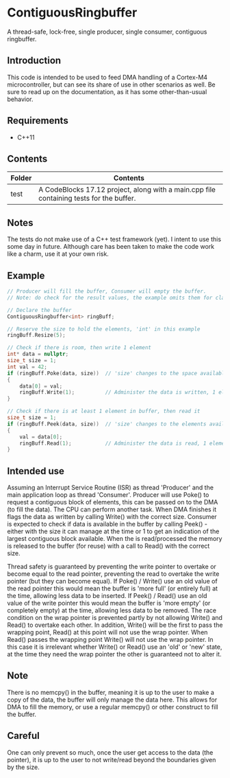 
# ContiguousRingbuffer
A thread-safe, lock-free, single producer, single consumer, contiguous ringbuffer.

## Introduction
This code is intended to be used to feed DMA handling of a Cortex-M4 microcontroller, but can see its share of use in other scenarios as well. Be sure to read up on the documentation, as it has some other-than-usual behavior.

## Requirements

 - C++11

## Contents

| Folder | Contents |
| ------ | -------- |
| test | A CodeBlocks 17.12 project, along with a main.cpp file containing tests for the buffer. |

## Notes
The tests do not make use of a C++ test framework (yet). I intent to use this some day in future. Although care has been taken to make the code work like a charm, use it at your own risk.

## Example

```cpp
// Producer will fill the buffer, Consumer will empty the buffer.
// Note: do check for the result values, the example omits them for clarity.

// Declare the buffer
ContiguousRingbuffer<int> ringBuff;

// Reserve the size to hold the elements, 'int' in this example
ringBuff.Resize(5);

// Check if there is room, then write 1 element
int* data = nullptr;
size_t size = 1;
int val = 42;
if (ringBuff.Poke(data, size))  // 'size' changes to the space available
{
	data[0] = val;
	ringBuff.Write(1);          // Administer the data is written, 1 element
}

// Check if there is at least 1 element in buffer, then read it
size_t size = 1;
if (ringBuff.Peek(data, size))  // 'size' changes to the elements available
{
	val = data[0];
	ringBuff.Read(1);           // Administer the data is read, 1 element
}
```

## Intended use
Assuming an Interrupt Service Routine (ISR) as thread 'Producer' and  the main application loop as thread 'Consumer'. Producer will use Poke() to request a contiguous block of elements, this can be passed on to the DMA (to fill the data). The CPU can perform another task. When DMA finishes it flags the data as written by calling Write() with the correct size. Consumer is expected to check if data is available in the buffer by calling Peek() - either with the size it can manage at the time or 1 to get an indication of the largest contiguous block available. When the is read/processed the memory is released to the buffer (for reuse) with a call to Read() with the correct size.

Thread safety is guaranteed by preventing the write pointer to overtake or become equal to the read pointer, preventing the read to overtake the write pointer (but they can become equal). If Poke() / Write() use an old value of the read pointer this would mean the buffer is 'more full' (or entirely full) at the time, allowing less data to be inserted.
If Peek() / Read() use an old value of the write pointer this would mean the buffer is 'more empty' (or completely empty) at the time, allowing less data to be removed.
The race condition on the wrap pointer is prevented partly by not allowing Write() and Read() to overtake each other. In addition, Write() will be the first to pass the wrapping point, Read() at this point will not use the wrap pointer. When Read() passes the wrapping point Write() will not use the wrap pointer. In this case it is irrelevant whether Write() or Read() use an 'old' or 'new' state, at the time they need the wrap pointer the other is guaranteed not to alter it.

## Note
There is no memcpy() in the buffer, meaning it is up to the user to make a copy of the data, the buffer will only manage the data here. This allows for DMA to fill the memory, or use a regular memcpy() or other construct to fill the buffer.

## Careful
One can only prevent so much, once the user get access to the data (the pointer), it is up to the user to not write/read beyond the boundaries given by the size.
